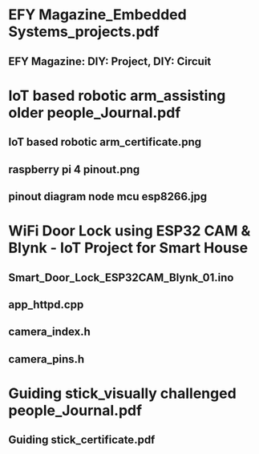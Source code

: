 # EFY Magazine_Embedded Systems_projects.pdf
## EFY Magazine: DIY: Project, DIY: Circuit
# IoT based robotic arm_assisting older people_Journal.pdf
## IoT based robotic arm_certificate.png
## raspberry pi 4 pinout.png
## pinout diagram node mcu esp8266.jpg
# WiFi Door Lock using ESP32 CAM & Blynk - IoT Project for Smart House
## Smart_Door_Lock_ESP32CAM_Blynk_01.ino
## app_httpd.cpp
## camera_index.h
## camera_pins.h
# Guiding stick_visually challenged people_Journal.pdf
## Guiding stick_certificate.pdf

